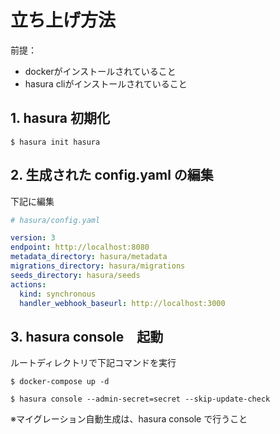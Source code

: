 # 立ち上げ方法
前提：
- dockerがインストールされていること
- hasura cliがインストールされていること

## 1. hasura 初期化
```
$ hasura init hasura

```

## 2. 生成された config.yaml の編集
下記に編集
```yaml
# hasura/config.yaml

version: 3
endpoint: http://localhost:8080
metadata_directory: hasura/metadata
migrations_directory: hasura/migrations
seeds_directory: hasura/seeds
actions:
  kind: synchronous
  handler_webhook_baseurl: http://localhost:3000
```

## 3. hasura console　起動
ルートディレクトリで下記コマンドを実行
```
$ docker-compose up -d

$ hasura console --admin-secret=secret --skip-update-check
```

※マイグレーション自動生成は、hasura console で行うこと